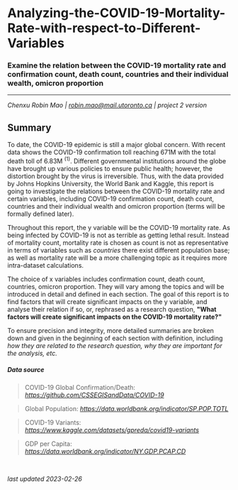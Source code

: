 # Analyzing-the-COVID-19-Mortality-Rate-with-respect-to-Different-Variables
### Examine the relation between the COVID-19 mortality rate and confirmation count, death count, countries and their individual wealth, omicron proportion
-----
*Chenxu Robin Mao | robin.mao@mail.utoronto.ca | project 2 version*

## Summary

To date, the COVID-19 epidemic is still a major global concern. With recent data shows the COVID-19 confirmation toll reaching 671M with the total death toll of 6.83M $^{(1)}$. Different governmental institutions around the globe have brought up various policies to ensure public health; however, the distortion brought by the virus is irreversible. Thus, with the data provided by Johns Hopkins University, the World Bank and Kaggle, this report is going to investigate the relations between the COVID-19 mortality rate and certain variables, including COVID-19 confirmation count, death count, countries and their individual wealth and omicron proportion (terms will be formally defined later).

Throughout this report, the y variable will be the COVID-19 mortality rate. As being infected by COVID-19 is not as terrible as getting lethal result. Instead of mortality count, mortality rate is chosen as count is not as representative in terms of variables such as *countries* there exist different population base; as well as mortality rate will be a more challenging topic as it requires more intra-dataset calculations.

The choice of x variables includes confirmation count, death count, countries, omicron proportion. They will vary among the topics and will be introduced in detail and defined in each section. The goal of this report is to find factors that will create significant impacts on the y variable, and analyse their relation if so, or, rephrased as a research question, **"What factors will create significant impacts on the COVID-19 mortality rate?"**

To ensure precision and integrity, more detailed summaries are broken down and given in the beginning of each section with definition, including *how they are related to the research question, why they are important for the analysis, etc.* 

##### Data source

> COVID-19 Global Confirmation/Death: *https://github.com/CSSEGISandData/COVID-19*

> Global Population: *https://data.worldbank.org/indicator/SP.POP.TOTL*

> COVID-19 Variants: *https://www.kaggle.com/datasets/gpreda/covid19-variants*

> GDP per Capita: *https://data.worldbank.org/indicator/NY.GDP.PCAP.CD*

<br>

*last updated 2023-02-26*
